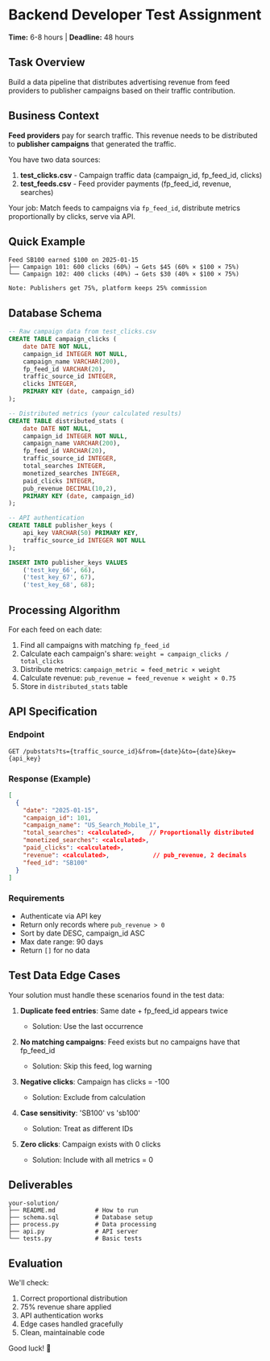 # Backend Developer Test Assignment

**Time:** 6-8 hours | **Deadline:** 48 hours

## Task Overview

Build a data pipeline that distributes advertising revenue from feed providers to publisher campaigns based on their traffic contribution.

## Business Context

**Feed providers** pay for search traffic. This revenue needs to be distributed to **publisher campaigns** that generated the traffic.

You have two data sources:
1. **test_clicks.csv** - Campaign traffic data (campaign_id, fp_feed_id, clicks)
2. **test_feeds.csv** - Feed provider payments (fp_feed_id, revenue, searches)

Your job: Match feeds to campaigns via `fp_feed_id`, distribute metrics proportionally by clicks, serve via API.

## Quick Example

```
Feed SB100 earned $100 on 2025-01-15
├── Campaign 101: 600 clicks (60%) → Gets $45 (60% × $100 × 75%)
└── Campaign 102: 400 clicks (40%) → Gets $30 (40% × $100 × 75%)

Note: Publishers get 75%, platform keeps 25% commission
```

## Database Schema

```sql
-- Raw campaign data from test_clicks.csv
CREATE TABLE campaign_clicks (
    date DATE NOT NULL,
    campaign_id INTEGER NOT NULL,
    campaign_name VARCHAR(200),
    fp_feed_id VARCHAR(20),
    traffic_source_id INTEGER,
    clicks INTEGER,
    PRIMARY KEY (date, campaign_id)
);

-- Distributed metrics (your calculated results)
CREATE TABLE distributed_stats (
    date DATE NOT NULL,
    campaign_id INTEGER NOT NULL,
    campaign_name VARCHAR(200),
    fp_feed_id VARCHAR(20),
    traffic_source_id INTEGER,
    total_searches INTEGER,
    monetized_searches INTEGER,
    paid_clicks INTEGER,
    pub_revenue DECIMAL(10,2),
    PRIMARY KEY (date, campaign_id)
);

-- API authentication
CREATE TABLE publisher_keys (
    api_key VARCHAR(50) PRIMARY KEY,
    traffic_source_id INTEGER NOT NULL
);

INSERT INTO publisher_keys VALUES
    ('test_key_66', 66),
    ('test_key_67', 67),
    ('test_key_68', 68);
```

## Processing Algorithm

For each feed on each date:
1. Find all campaigns with matching `fp_feed_id`
2. Calculate each campaign's share: `weight = campaign_clicks / total_clicks`
3. Distribute metrics: `campaign_metric = feed_metric × weight`
4. Calculate revenue: `pub_revenue = feed_revenue × weight × 0.75`
5. Store in `distributed_stats` table

## API Specification

### Endpoint
```
GET /pubstats?ts={traffic_source_id}&from={date}&to={date}&key={api_key}
```

### Response (Example)
```json
[
  {
    "date": "2025-01-15",
    "campaign_id": 101,
    "campaign_name": "US_Search_Mobile_1",
    "total_searches": <calculated>,    // Proportionally distributed
    "monetized_searches": <calculated>,
    "paid_clicks": <calculated>,
    "revenue": <calculated>,            // pub_revenue, 2 decimals
    "feed_id": "SB100"
  }
]
```

### Requirements
- Authenticate via API key
- Return only records where `pub_revenue > 0`
- Sort by date DESC, campaign_id ASC
- Max date range: 90 days
- Return `[]` for no data

## Test Data Edge Cases

Your solution must handle these scenarios found in the test data:

1. **Duplicate feed entries**: Same date + fp_feed_id appears twice
   - Solution: Use the last occurrence

2. **No matching campaigns**: Feed exists but no campaigns have that fp_feed_id
   - Solution: Skip this feed, log warning

3. **Negative clicks**: Campaign has clicks = -100
   - Solution: Exclude from calculation

4. **Case sensitivity**: 'SB100' vs 'sb100'
   - Solution: Treat as different IDs

5. **Zero clicks**: Campaign exists with 0 clicks
   - Solution: Include with all metrics = 0

## Deliverables

```
your-solution/
├── README.md           # How to run
├── schema.sql          # Database setup
├── process.py          # Data processing
├── api.py              # API server
└── tests.py            # Basic tests
```

## Evaluation

We'll check:
1. Correct proportional distribution
2. 75% revenue share applied
3. API authentication works
4. Edge cases handled gracefully
5. Clean, maintainable code

Good luck! 🚀